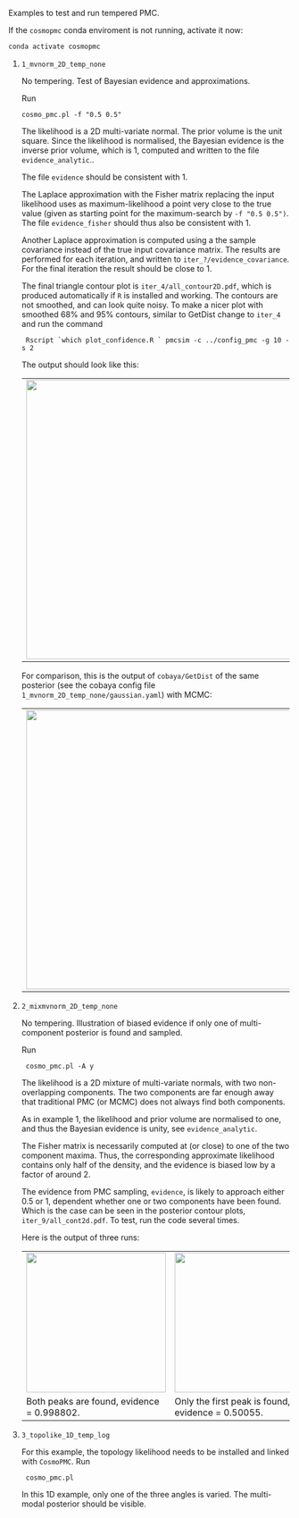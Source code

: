 
Examples to test and run tempered PMC.

If the `cosmopmc` conda enviroment is not running, activate it now:

```bash
conda activate cosmopmc
```


1. `1_mvnorm_2D_temp_none`

   No tempering. Test of Bayesian evidence and approximations.

   Run

   ```cosmo_pmc.pl -f "0.5 0.5"```

   The likelihood is a 2D multi-variate normal. The prior volume is
   the unit square. Since the likelihood is normalised, the Bayesian evidence
   is the inverse prior volume, which is 1, computed and written to the
   file `evidence_analytic`..

   The file `evidence` should be consistent with 1.

   The Laplace approximation with the Fisher matrix replacing the input likelihood
   uses as maximum-likelihood a point very close to the
   true value (given as starting point for the maximum-search by `-f "0.5 0.5")`.
   The file `evidence_fisher` should thus also be consistent with 1.

   Another Laplace approximation is computed using a the sample covariance
   instead of the true input covariance matrix. The results are performed for each
   iteration, and written to `iter_?/evidence_covariance`. For the final iteration
   the result should be close to 1.

   The final triangle contour plot is `iter_4/all_contour2D.pdf`, which is produced automatically
   if `R` is installed and working. The contours are not smoothed, and can look quite noisy. To make a nicer
   plot with smoothed 68% and 95% contours, similar to GetDist  change to `iter_4` and run the command

   ``` Rscript `which plot_confidence.R ` pmcsim -c ../config_pmc -g 10 -s 2```

   The output should look like this:

   <table>
   <tr>
   <td>
   <img width="500" src="1_mvnorm_2D_temp_none/all_cont2d.png">
   </td>
   </tr>
   </table>

   For comparison, this is the output of `cobaya/GetDist` of the same posterior (see the cobaya
   config file `1_mvnorm_2D_temp_none/gaussian.yaml`) with MCMC:

   <table>
   <tr>
   <td>
   <img width="500" src="1_mvnorm_2D_temp_none/contours_getdist_mcmc.png">
   </td>
   </tr>
   </table>


2. `2_mixmvnorm_2D_temp_none`

   No tempering. Illustration of biased evidence if only one of multi-component
   posterior is found and sampled.

   Run

   ``` cosmo_pmc.pl -A y```

   The likelihood is a 2D mixture of multi-variate normals, with two non-overlapping components.
   The two components are far enough away that traditional PMC (or MCMC) does not always find
   both components.

   As in example 1, the likelihood and prior volume are normalised to one, and thus the
   Bayesian evidence is unity, see `evidence_analytic`.

   The Fisher matrix is necessarily computed at (or close) to one of the two component maxima.
   Thus, the corresponding approximate likelihood contains only half of the density, and the
   evidence is biased low by a factor of around 2.

   The evidence from PMC sampling, `evidence`, is likely to approach either 0.5 or 1, dependent
   whether one or two components have been found. Which is the case can be seen in the posterior
   contour plots, `iter_9/all_cont2d.pdf`. To test, run the code several times.

   Here is the output of three runs:

   <table>

   <tr>
   <td>
   <img width="250" src="2_mixmvnorm_2D_temp_none/cont2d_0_1-2comp.png">
   </td>
   <td>
   <img width="250" src="2_mixmvnorm_2D_temp_none/cont2d_0_1-1comp.png">
   </td>
   <td>
   <img width="250" src="2_mixmvnorm_2D_temp_none/cont2d_0_1-1comp2.png">
   </td>
   </tr>
   <tr>
   <td>Both peaks are found, evidence = 0.998802.</td>
   <td>Only the first peak is found, evidence = 0.50055.</td>
   <td>Only the second peak is found, evidence = 0.499927.</td>
   </tr>

   </table>

3. `3_topolike_1D_temp_log`

   For this example, the topology likelihood needs to be installed and linked with `CosmoPMC`.
   Run

   ``` cosmo_pmc.pl```

   In this 1D example, only one of the three angles is varied. The multi-modal posterior should
   be visible.
